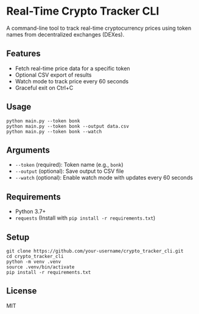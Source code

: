# Real-Time Crypto Tracker CLI
A command-line tool to track real-time cryptocurrency prices using token names from decentralized exchanges (DEXes).
## Features
- Fetch real-time price data for a specific token
- Optional CSV export of results
- Watch mode to track price every 60 seconds
- Graceful exit on Ctrl+C
## Usage
```
python main.py --token bonk
python main.py --token bonk --output data.csv
python main.py --token bonk --watch
```
## Arguments
- `--token` (required): Token name (e.g., `bonk`)
- `--output` (optional): Save output to CSV file
- `--watch` (optional): Enable watch mode with updates every 60 seconds
## Requirements
- Python 3.7+
- `requests` (Install with `pip install -r requirements.txt`)
## Setup
```
git clone https://github.com/your-username/crypto_tracker_cli.git
cd crypto_tracker_cli
python -m venv .venv
source .venv/bin/activate
pip install -r requirements.txt
```
## License
MIT